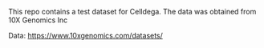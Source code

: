 This repo contains a test dataset for Celldega. The data was obtained from 10X Genomics Inc

Data: https://www.10xgenomics.com/datasets/
